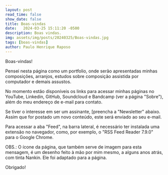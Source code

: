 ```yaml
---
layout: post
read_time: false
show_date: false
title: Boas-vindas
date:   2024-03-25 15:11:20 -0500
description: Boas vindas.
img: assets/img/posts/20240325/Boas-vindas.jpg 
tags: [boas-vindas]
author: Paulo Henrique Raposo
---
```

Boas-vindas!

Pensei nesta página como um portfolio, onde serão apresentadas minhas composições, arranjos, estudos sobre composição assistida por computador e demais assustos. 

No momento estão disponíveis os links para acessar minhas páginas no YouTube, Linkedin, GitHub, Soundcloud e Bandcamp (ver a página "Sobre"), além do meu endereço de e-mail para contato.

Se tiver o interesse em ser um assinante, [preencha a "Newsletter" abaixo. Assim que for postado um novo conteúdo, este será enviado ao seu e-mail. 

Para acessar a aba "Feed", na barra lateral, é necessário ter instalada uma extensão no navegador, como, por exemplo, o "RSS Feed Reader 7.9.0" para o Google Chrome. 

OBS.: O ícone da página, que também serve de imagem para esta mensagem, é um desenho feito à mão por mim mesmo, a alguns anos atrás, com tinta Nankin. Ele foi adaptado para a página. 
 
Obrigado!
